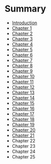# Summary

* [Introduction](README.md)
* [Chapter 1](walkthroughs/step1.md)
* [Chapter 2](walkthroughs/step2.md)
* [Chapter 3](walkthroughs/step3.md)
* [Chapter 4](walkthroughs/step4.md)
* [Chapter 5](walkthroughs/step5.md)
* [Chapter 6](walkthroughs/step6.md)
* [Chapter 7](walkthroughs/step7.md)
* [Chapter 8](walkthroughs/step8.md)
* [Chapter 9](walkthroughs/step9.md)
* [Chapter 10](walkthroughs/step10.md)
* [Chapter 11](walkthroughs/step11.md)
* [Chapter 12](walkthroughs/step12.md)
* [Chapter 13](walkthroughs/step13.md)
* [Chapter 14](walkthroughs/step14.md)
* [Chapter 15](walkthroughs/step15.md)
* [Chapter 16](walkthroughs/step16.md)
* [Chapter 17](walkthroughs/step17.md)
* [Chapter 18](walkthroughs/step18.md)
* [Chapter 19](walkthroughs/step19.md)
* [Chapter 20](walkthroughs/step20.md)
* [Chapter 21](walkthroughs/step21.md)
* Chapter 22
* Chapter 23
* Chapter 24
* Chapter 25

